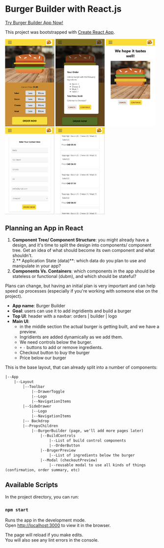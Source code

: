 # Burger Builder with React.js

[Try Burger Builder App Now!](https://react-my-burger-shirleyxting.web.app/)


This project was bootstrapped with [Create React App](https://github.com/facebook/create-react-app).


<p float="left">
  <img src="imgs/mobile.png" width="160" />
  <img src="imgs/checkout.png" width="160" /> 
  <img src="imgs/summary.png" width="160" /> 
  <img src="imgs/contact.png" width="160" /> 
  <img src="imgs/orders.png" width="160" /> 
</p>

## Planning an App in React 

1. **Component Tree/ Component Structure**: you might already have a design, and it's time to split the design into components/ component tree. Get an idea of what should become its own component and what shouldn't.  
2.** Application State (data)**: which data do you plan to use and manipulate in your app? 
3. **Components Vs. Containers**: which components in the app should be stateless or functional (dubm), and which should be stateful?

Plans can change, but having an initial plan is very important and can help speed up processes (especially if you're working with someone else on the project).

- **App name**: Burger Builder 
- **Goal**: users can use it to add ingridients and build a burger
- **Top UI**: header with a navbar: orders | builder | logo
- **Main UI**: 
	- in the middle section the actual burger is getting built, and we have a preview. 
	- Ingridients are added dynamically as we add them. 
	- We need controls below the burger. 
	- `+` `-` buttons to add or remove ingredients. 
	- Checkout button to buy the burger
	- Price below our burger

This is the base layout, that can already split into a number of components: 


```
|--App
	|--Layout      
		│--Toolbar
			|--DrawerToggle
			|--Logo
			|--NavigationItems
		|--SideDrawer
			|--Logo
			|--NavigationItems
		|--	Backdrop
		|--PropsChildren
			|--BurgerBuilder (page, we'll add more pages later)
				|--BuildControls
					|--List of build control components
					|--OrderButton 
				|--BrugerPreview
					|--List of ingredients below the burger
				|--Modal (checkoutPreview)
					|--reusable modal to use all kinds of things (confirmation, order summary, etc)
```

## Available Scripts

In the project directory, you can run:

### `npm start`

Runs the app in the development mode.<br />
Open [http://localhost:3000](http://localhost:3000) to view it in the browser.

The page will reload if you make edits.<br />
You will also see any lint errors in the console.